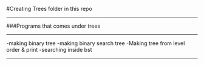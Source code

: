 #Creating Trees folder in this repo
****

###Programs that comes under trees
****
-making binary tree
-making binary search tree
-Making tree from level order & print
-searching inside bst
****

